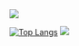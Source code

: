 <img src="https://capsule-render.vercel.app/api?type=waving&color=EAD1DC&height=150&section=header" />



[![Top Langs](https://github-readme-stats.vercel.app/api/top-langs/?username=yeonhee314)](https://github.com/anuraghazra/github-readme-stats)
<img src="https://capsule-render.vercel.app/api?type=waving&color=f2e3ea&height=150&section=footer" />


<!--
**yeonhee314/yeonhee314** is a ✨ _special_ ✨ repository because its `README.md` (this file) appears on your GitHub profile.

Here are some ideas to get you started:

- 🔭 I’m currently working on ...
- 🌱 I’m currently learning ...
- 👯 I’m looking to collaborate on ...
- 🤔 I’m looking for help with ...
- 💬 Ask me about ...
- 📫 How to reach me: ...
- 😄 Pronouns: ...
- ⚡ Fun fact: ...
-->

